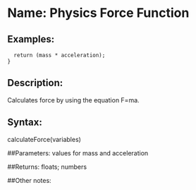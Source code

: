 # Name: Physics Force Function

## Examples:
```float calculateForce(float mass, float acceleration){
  return (mass * acceleration);
}
```

## Description:
Calculates force by using the equation F=ma. 

## Syntax:
calculateForce(variables)

##Parameters: 
values for mass and acceleration

##Returns:
floats; numbers

##Other notes:

